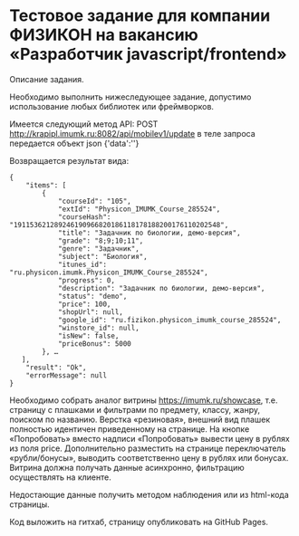 # Тестовое задание для компании ФИЗИКОН на вакансию «Разработчик javascript/frontend»

Описание задания.

Необходимо выполнить нижеследующее задание, допустимо использование любых библиотек или фреймворков.

Имеется следующий метод API:
POST http://krapipl.imumk.ru:8082/api/mobilev1/update
в теле запроса передается объект json
{'data':''}

Возвращается результат вида:
```
{
    "items": [
        {
            "courseId": "105",
            "extId": "Physicon_IMUMK_Course_285524",
            "courseHash": "191153621289246190966820186118178188200176110202548",
            "title": "Задачник по биологии, демо-версия",
            "grade": "8;9;10;11",
            "genre": "Задачник",
            "subject": "Биология",
            "itunes_id": "ru.physicon.imumk.Physicon_IMUMK_Course_285524",
            "progress": 0,
            "description": "Задачник по биологии, демо-версия",
            "status": "demo",
            "price": 100,
            "shopUrl": null,
            "google_id": "ru.fizikon.physicon_imumk_course_285524",
            "winstore_id": null,
            "isNew": false,
            "priceBonus": 5000
        }, …
   ],
    "result": "Ok",
    "errorMessage": null
}
```
Необходимо собрать аналог витрины https://imumk.ru/showcase,
т.е. страницу с плашками и фильтрами по предмету, классу, жанру, поиском по названию.
Верстка «резиновая», внешний вид плашек полностью идентичен приведенному на странице.
На кнопке «Попробовать» вместо надписи «Попробовать» вывести цену в рублях из поля price.
Дополнительно разместить на странице переключатель «рубли/бонусы», выводить соответственно цену в рублях или бонусах.
Витрина должна получать данные асинхронно, фильтрацию осуществлять на клиенте.

Недостающие данные получить методом наблюдения или из html-кода страницы.

Код выложить на гитхаб, страницу опубликовать на GitHub Pages.
